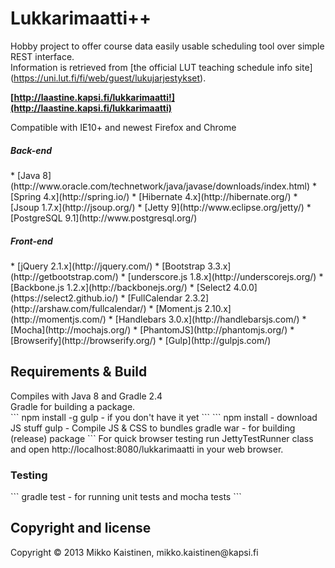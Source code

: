 <h1>Lukkarimaatti++</h1>

Hobby project to offer course data easily usable scheduling tool over simple REST interface.<br>
Information is retrieved from [the official LUT teaching schedule info site] (https://uni.lut.fi/fi/web/guest/lukujarjestykset).<br>

<b>[http://laastine.kapsi.fi/lukkarimaatti!](http://laastine.kapsi.fi/lukkarimaatti)</b>

Compatible with IE10+ and newest Firefox and Chrome


<h5>Back-end</h5>
* [Java 8](http://www.oracle.com/technetwork/java/javase/downloads/index.html)
* [Spring 4.x](http://spring.io/)
* [Hibernate 4.x](http://hibernate.org/)
* [Jsoup 1.7.x](http://jsoup.org/)
* [Jetty 9](http://www.eclipse.org/jetty/)
* [PostgreSQL 9.1](http://www.postgresql.org/)
 
<h5>Front-end</h5>
* [jQuery 2.1.x](http://jquery.com/)
* [Bootstrap 3.3.x](http://getbootstrap.com/)
* [underscore.js 1.8.x](http://underscorejs.org/)
* [Backbone.js 1.2.x](http://backbonejs.org/)
* [Select2 4.0.0](https://select2.github.io/)
* [FullCalendar 2.3.2](http://arshaw.com/fullcalendar/)
* [Moment.js 2.10.x](http://momentjs.com/)
* [Handlebars 3.0.x](http://handlebarsjs.com/)
* [Mocha](http://mochajs.org/)
* [PhantomJS](http://phantomjs.org/)
* [Browserify](http://browserify.org/)
* [Gulp](http://gulpjs.com/)<br>

<h2>Requirements & Build</h2>
Compiles with Java 8 and Gradle 2.4<br>
Gradle for building a package.<br>
```
npm install -g gulp - if you don't have it yet
```
```
npm install - download JS stuff
gulp - Compile JS & CSS to bundles
gradle war - for building (release) package
```
For quick browser testing run JettyTestRunner class
and open http://localhost:8080/lukkarimaatti in your web browser.

<h3>Testing</h3>
```
gradle test - for running unit tests and mocha tests
```
<h2>Copyright and license</h2>
Copyright &copy; 2013 Mikko Kaistinen, mikko.kaistinen@kapsi.fi

